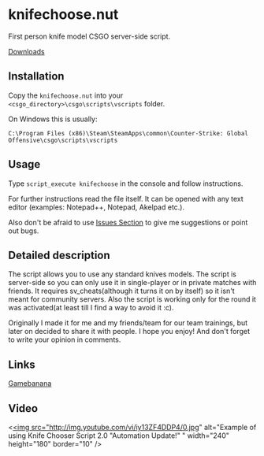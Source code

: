 knifechoose.nut
===============

First person knife model CSGO server-side script.

[Downloads](https://github.com/serkas001/knifechoose.nut/releases)

Installation
------------

Copy the `knifechoose.nut` into your `<csgo_directory>\csgo\scripts\vscripts` folder.

On Windows this is usually:

    C:\Program Files (x86)\Steam\SteamApps\common\Counter-Strike: Global Offensive\csgo\scripts\vscripts

Usage
-----

Type `script_execute knifechoose` in the console and follow instructions.

For further instructions read the file itself. It can be opened with any text editor (examples: Notepad++, Notepad, Akelpad etc.).

Also don't be afraid to use [Issues Section](https://github.com/serkas001/knifechoose.nut/issues) to give me suggestions or point out bugs.

Detailed description
--------------------

The script allows you to use any standard knives models. The script is server-side so you can only use it in single-player or in private matches with friends. It requires sv_cheats(although it turns it on by itself) so it isn't meant for community servers. Also the script is working only for the round it was activated(at least till I find a way to avoid it :c).

Originally I made it for me and my friends/team for our team trainings, but later on decided to share it with people. I hope you enjoy! And don't forget to write your opinion in comments.

Links
-----

[Gamebanana](http://gamebanana.com/gamefiles/4107)

Video
-----

<<a href="http://www.youtube.com/watch?feature=player_embedded&v=iy13ZF4DDP4
" target="_blank"><img src="http://img.youtube.com/vi/iy13ZF4DDP4/0.jpg" 
alt="Example of using Knife Chooser Script 2.0 "Automation Update!" " width="240" height="180" border="10" /></a>
